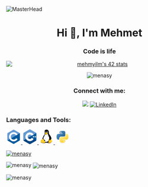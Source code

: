 ![MasterHead](https://pbxt.replicate.delivery/JkTicRPKxDSAeSEl5nEcam7o4TUi31jOihPXu3qtytyMljFI/_52ef23e7-8707-4433-9603-971173d92374.jpeg)
<h1 align="center">Hi 👋, I'm Mehmet</h1>
<h3 align="center">Code is life</h3>

<p align="center">
  <a href="https://github.com/oakoudad/badge42">
    <img src="https://badge.mediaplus.ma/greenbinary/mehmyilm?1337Badge=off&UM6P=off" alt="mehmyilm's 42 stats" style="display: block; margin: auto;" />
  </a>
</p>

 <!-- Profil view -->
<p align="center"> <img src="https://komarev.com/ghpvc/?username=menasy&label=Profile%20views&color=0e75b6&style=flat" alt="menasy" /> </p>
<h3 align="center">Connect with me: </h3>
<p align="center">
  <a href="mailto:mehmetnasim42@gmail.com" style="background-color: #FFFFFF; color: #000000;"><img src="https://img.shields.io/badge/E--posta-mehmetnasim42%40gmail.com-red" /></a>
  <a href="https://www.linkedin.com/in/mehmetnasimyilmaz/"><img src="https://img.shields.io/badge/LinkedIn-Profile-blue?style=social&logo=linkedin" alt="LinkedIn" /></a>
</p>

<h3 align="left">Languages and Tools:</h3>
<p align="left"> <a href="https://www.cprogramming.com/" target="_blank" rel="noreferrer"> <img src="https://raw.githubusercontent.com/devicons/devicon/master/icons/c/c-original.svg" alt="c" width="40" height="40"/> </a> <a href="https://www.w3schools.com/cpp/" target="_blank" rel="noreferrer"> <img src="https://raw.githubusercontent.com/devicons/devicon/master/icons/cplusplus/cplusplus-original.svg" alt="cplusplus" width="40" height="40"/> </a> <a href="https://www.linux.org/" target="_blank" rel="noreferrer"> <img src="https://raw.githubusercontent.com/devicons/devicon/master/icons/linux/linux-original.svg" alt="linux" width="40" height="40"/> </a> <a 
a href="https://www.python.org" target="_blank" rel="noreferrer"> <img src="https://raw.githubusercontent.com/devicons/devicon/master/icons/python/python-original.svg" alt="python" width="40" height="40"/> </a> </p>
 <!-- Dil sonrası -->
<p align="left"> <a href="https://github.com/ryo-ma/github-profile-trophy"><img src="https://github-profile-trophy.vercel.app/?username=menasy" alt="menasy" /></a> </p>
<p><img align="left" src="https://github-readme-stats.vercel.app/api/top-langs?username=menasy&show_icons=true&locale=en&layout=compact" alt="menasy" /></p>




<p>&nbsp;<img align="center" src="https://github-readme-stats.vercel.app/api?username=menasy&show_icons=true&locale=en" alt="menasy" /></p>

<p><img align="center" src="https://github-readme-streak-stats.herokuapp.com/?user=menasy&" alt="menasy" /></p>
